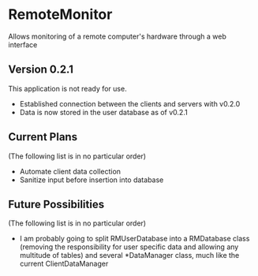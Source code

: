 # RemoteMonitor
Allows monitoring of a remote computer's hardware through a web interface


## Version 0.2.1
This application is not ready for use.

- Established connection between the clients and servers with v0.2.0
- Data is now stored in the user database as of v0.2.1


## Current Plans
(The following list is in no particular order)

- Automate client data collection
- Sanitize input before insertion into database


## Future Possibilities
(The following list is in no particular order)

- I am probably going to split RMUserDatabase into a RMDatabase class (removing the responsibility for user specific data and allowing any multitude of tables) and several *DataManager class, much like the current ClientDataManager
